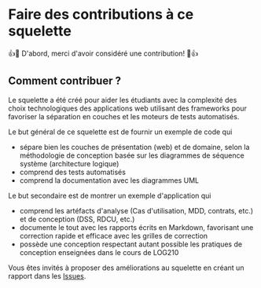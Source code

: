 # Faire des contributions à ce squelette

:+1::tada: D'abord, merci d'avoir considéré une contribution! :tada::+1:

## Comment contribuer ?

Le squelette a été créé pour aider les étudiants avec la complexité des choix technologiques des applications web utilisant des frameworks pour favoriser la séparation en couches et les moteurs de tests automatisés.

Le but général de ce squelette est de fournir un exemple de code qui

- sépare bien les couches de présentation (web) et de domaine, selon la méthodologie de conception basée sur les diagrammes de séquence système (architecture logique)
- comprend des tests automatisés
- comprend la documentation avec les diagrammes UML

Le but secondaire est de montrer un exemple d'application qui

- comprend les artéfacts d'analyse (Cas d'utilisation, MDD, contrats, etc.) et de conception (DSS, RDCU, etc.)
- documente le tout avec les rapports écrits en Markdown, favorisant une correction rapide et efficace avec les grilles de correction
- possède une conception respectant autant possible les pratiques de conception enseignées dans le cours de LOG210

Vous êtes invités à proposer des améliorations au squelette en créant un rapport dans les [Issues](https://github.com/profcfuhrmanets/log210-jeu-de-des-node-express-ts/issues).
